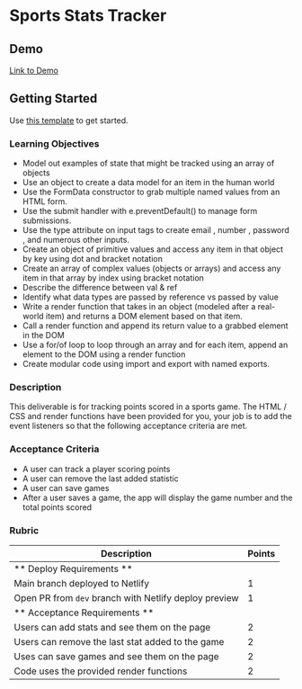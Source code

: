 # Sports Stats Tracker

## Demo

[Link to Demo](https://alchemy-stats-tracker.netlify.app/)

## Getting Started

Use [this template](https://github.com/alchemycodelab/web-game-stats-tracker) to get started.

### Learning Objectives

-   Model out examples of state that might be tracked using an array of objects
-   Use an object to create a data model for an item in the human world
-   Use the FormData constructor to grab multiple named values from an HTML form.
-   Use the submit handler with e.preventDefault() to manage form submissions.
-   Use the type attribute on input tags to create email , number , password , and numerous other inputs.
-   Create an object of primitive values and access any item in that object by key using dot and bracket notation
-   Create an array of complex values (objects or arrays) and access any item in that array by index using bracket notation
-   Describe the difference between val & ref
-   Identify what data types are passed by reference vs passed by value
-   Write a render function that takes in an object (modeled after a real-world item) and returns a DOM element based on that item.
-   Call a render function and append its return value to a grabbed element in the DOM
-   Use a for/of loop to loop through an array and for each item, append an element to the DOM using a render function
-   Create modular code using import and export with named exports.

### Description

This deliverable is for tracking points scored in a sports game. The HTML / CSS and render functions have been provided for you, your job is to add the event listeners so that the following acceptance criteria are met.

### Acceptance Criteria

-   A user can track a player scoring points
-   A user can remove the last added statistic
-   A user can save games
-   After a user saves a game, the app will display the game number and the total points scored

### Rubric

| Description                                           | Points |
| ----------------------------------------------------- | ------ |
| ** Deploy Requirements **                             |        |
| Main branch deployed to Netlify                       | 1      |
| Open PR from `dev` branch with Netlify deploy preview | 1      |
| ** Acceptance Requirements **                         |        |
| Users can add stats and see them on the page          | 2      |
| Users can remove the last stat added to the game      | 2      |
| Uses can save games and see them on the page          | 2      |
| Code uses the provided render functions               | 2      |



